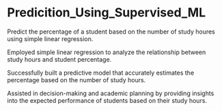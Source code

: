 # Predicition_Using_Supervised_ML
Predict the percentage of a student based on the number of study houres using simple linear regression.

Employed simple linear regression to analyze the relationship between study hours and student percentage.

Successfully built a predictive model that accurately estimates the percentage based on the number of study hours.

Assisted in decision-making and academic planning by providing insights into the expected performance of students based on their study hours.
